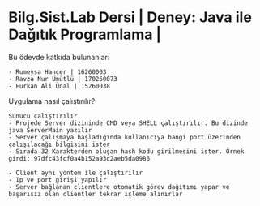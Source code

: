 # Bilg.Sist.Lab Dersi | Deney: Java ile Dağıtık Programlama |

Bu ödevde katkıda bulunanlar:
    
    - Rumeysa Hançer | 16260003
    - Ravza Nur Ümütlü | 170260073
    - Furkan Ali Ünal | 15260038

Uygulama nasıl çalıştırılır?
    
    Sunucu çalıştırılır
    - Projede Server dizininde CMD veya SHELL çalıştırılır. Bu dizinde java ServerMain yazılır
    - Server çalışmaya başladığında kullanıcıya hangi port üzerinden çalışılacağı bilgisini ister
    - Sırada 32 Karakterden oluşan hash kodu girilmesini ister. Örnek girdi: 97dfc43fcf0a4b152a93c2aeb5da0986

    - Client aynı yöntem ile çalıştırılır
    - Ip ve port girişi yapılır
    - Server bağlanan clientlere otomatik görev dağıtımı yapar ve başarısız olan clientler tekrar işleme alınırlar